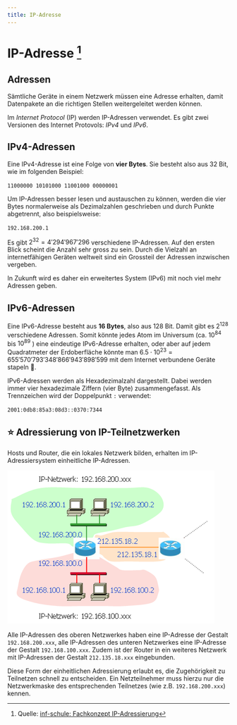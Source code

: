 ```yaml
---
title: IP-Adresse
---
```


# IP-Adresse [^1]

## Adressen
Sämtliche Geräte in einem Netzwerk müssen eine Adresse erhalten, damit Datenpakete an die richtigen Stellen weitergeleitet werden können.

Im *Internet Protocol* (IP) werden IP-Adressen verwendet. Es gibt zwei Versionen des Internet Protovols: *IPv4* und *IPv6*.

## IPv4-Adressen

Eine IPv4-Adresse ist eine Folge von **vier Bytes**. Sie besteht also aus 32 Bit, wie im folgenden Beispiel:

`11000000 10101000 11001000 00000001`

Um IP-Adressen besser lesen und austauschen zu können, werden die vier Bytes normalerweise als Dezimalzahlen geschrieben und durch Punkte abgetrennt, also beispielsweise:

`192.168.200.1`

Es gibt $2^{32} = 4'294'967'296$ verschiedene IP-Adressen. Auf den ersten Blick scheint die Anzahl sehr gross zu sein. Durch die Vielzahl an internetfähigen Geräten weltweit sind ein Grossteil der Adressen inzwischen vergeben.

In Zukunft wird es daher ein erweitertes System (IPv6) mit noch viel mehr Adressen geben.

## IPv6-Adressen
Eine IPv6-Adresse besteht aus **16 Bytes**, also aus 128 Bit. Damit gibt es $2^{128}$ verschiedene Adressen. Somit könnte jedes Atom im Universum (ca. $10^{84}$ bis $10^{89}$ ) eine eindeutige IPv6-Adresse erhalten, oder aber auf jedem Quadratmeter der Erdoberfläche könnte man $6.5\cdot10^{23} = 655'570'793'348'866'943'898'599$ mit dem Internet verbundene Geräte stapeln 🤪.

IPv6-Adressen werden als Hexadezimalzahl dargestellt. Dabei werden immer vier hexadezimale Ziffern (vier Byte) zusammengefasst. Als Trennzeichen wird der Doppelpunkt ` : ` verwendet:

`2001:0db8:85a3:08d3::0370:7344`

## ⭐ Adressierung von IP-Teilnetzwerken

Hosts und Router, die ein lokales Netzwerk bilden, erhalten im IP-Adressiersystem einheitliche IP-Adressen.

![](images/ip-netzwerk.png)

Alle IP-Adressen des oberen Netzwerkes haben eine IP-Adresse der Gestalt `192.168.200.xxx`, alle IP-Adressen des unteren Netzwerkes eine IP-Adresse der Gestalt `192.168.100.xxx`. Zudem ist der Router in ein weiteres Netzwerk mit IP-Adressen der Gestalt `212.135.18.xxx` eingebunden.

Diese Form der einheitlichen Adressierung erlaubt es, die Zugehörigkeit zu Teilnetzen schnell zu entscheiden. Ein Netzteilnehmer muss hierzu nur die Netzwerkmaske des entsprechenden Teilnetzes (wie z.B. `192.168.200.xxx`) kennen.



[^1]: Quelle: [inf-schule: Fachkonzept IP-Adressierung](https://www.inf-schule.de/kommunikation/netze/module/vermittlung/dienste_protokolle/ipadressierung)